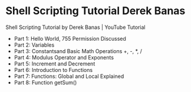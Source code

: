 # Shell Scripting Tutorial Derek Banas
Shell Scripting Tutorial by Derek Banas | YouTube Tutorial

- Part 1: Hello World, 755 Permission Discussed  
- Part 2: Variables                               
- Part 3: Constantsand Basic Math Operations   +, -, *, /   
- Part 4: Modulus Operator and Exponents
- Part 5: Increment and Decrement 
- Part 6: Introduction to Functions
- Part 7: Functions: Global and Local Explained
- Part 8: Function getSum()
